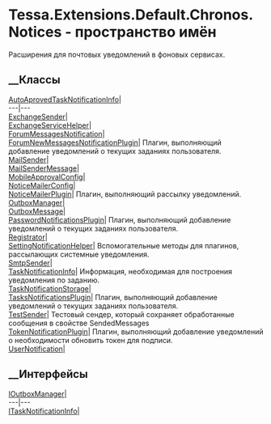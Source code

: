 # Tessa.Extensions.Default.Chronos.Notices - пространство имён
Расширения для почтовых уведомлений в фоновых сервисах.
##  __Классы
[AutoAprovedTaskNotificationInfo](T_Tessa_Extensions_Default_Chronos_Notices_AutoAprovedTaskNotificationInfo.htm)|  
---|---  
[ExchangeSender](T_Tessa_Extensions_Default_Chronos_Notices_ExchangeSender.htm)|  
[ExchangeServiceHelper](T_Tessa_Extensions_Default_Chronos_Notices_ExchangeServiceHelper.htm)|  
[ForumMessagesNotification](T_Tessa_Extensions_Default_Chronos_Notices_ForumMessagesNotification.htm)|  
[ForumNewMessagesNotificationPlugin](T_Tessa_Extensions_Default_Chronos_Notices_ForumNewMessagesNotificationPlugin.htm)|
Плагин, выполняющий добавление уведомлений о текущих заданиях пользователя.  
[MailSender](T_Tessa_Extensions_Default_Chronos_Notices_MailSender.htm)|  
[MailSenderMessage](T_Tessa_Extensions_Default_Chronos_Notices_MailSenderMessage.htm)|  
[MobileApprovalConfig](T_Tessa_Extensions_Default_Chronos_Notices_MobileApprovalConfig.htm)|  
[NoticeMailerConfig](T_Tessa_Extensions_Default_Chronos_Notices_NoticeMailerConfig.htm)|  
[NoticeMailerPlugin](T_Tessa_Extensions_Default_Chronos_Notices_NoticeMailerPlugin.htm)|
Плагин, выполняющий рассылку уведомлений.  
[OutboxManager](T_Tessa_Extensions_Default_Chronos_Notices_OutboxManager.htm)|  
[OutboxMessage](T_Tessa_Extensions_Default_Chronos_Notices_OutboxMessage.htm)|  
[PasswordNotificationsPlugin](T_Tessa_Extensions_Default_Chronos_Notices_PasswordNotificationsPlugin.htm)|
Плагин, выполняющий добавление уведомлений о текущих заданиях пользователя.  
[Registrator](T_Tessa_Extensions_Default_Chronos_Notices_Registrator.htm)|  
[SettingNotificationHelper](T_Tessa_Extensions_Default_Chronos_Notices_SettingNotificationHelper.htm)|
Вспомогательные методы для плагинов, рассылающих системные уведомления.  
[SmtpSender](T_Tessa_Extensions_Default_Chronos_Notices_SmtpSender.htm)|  
[TaskNotificationInfo](T_Tessa_Extensions_Default_Chronos_Notices_TaskNotificationInfo.htm)|
Информация, необходимая для построения уведомления по заданию.  
[TaskNotificationStorage](T_Tessa_Extensions_Default_Chronos_Notices_TaskNotificationStorage.htm)|  
[TasksNotificationsPlugin](T_Tessa_Extensions_Default_Chronos_Notices_TasksNotificationsPlugin.htm)|
Плагин, выполняющий добавление уведомлений о текущих заданиях пользователя.  
[TestSender](T_Tessa_Extensions_Default_Chronos_Notices_TestSender.htm)|
Тестовый сендер, который сохраняет обработанные сообщения в свойстве
SendedMessages  
[TokenNotificationPlugin](T_Tessa_Extensions_Default_Chronos_Notices_TokenNotificationPlugin.htm)|
Плагин, выполняющий добавление уведомлений о необходимости обновить токен для
подписи.  
[UserNotification](T_Tessa_Extensions_Default_Chronos_Notices_UserNotification.htm)|  
## __Интерфейсы
[IOutboxManager](T_Tessa_Extensions_Default_Chronos_Notices_IOutboxManager.htm)|  
---|---  
[ITaskNotificationInfo](T_Tessa_Extensions_Default_Chronos_Notices_ITaskNotificationInfo.htm)|
